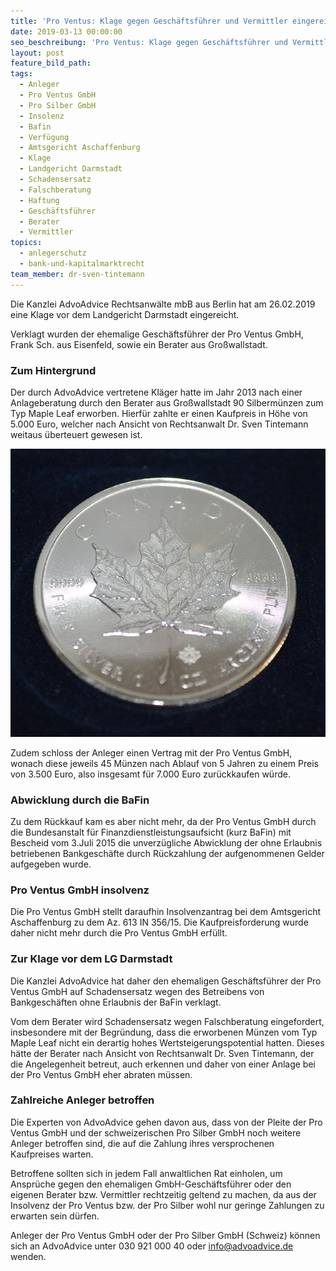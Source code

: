 ```yaml
---
title: 'Pro Ventus: Klage gegen Geschäftsführer und Vermittler eingereicht'
date: 2019-03-13 00:00:00
seo_beschreibung: 'Pro Ventus: Klage gegen Geschäftsführer und Vermittler'
layout: post
feature_bild_path:
tags:
  - Anleger
  - Pro Ventus GmbH
  - Pro Silber GmbH
  - Insolenz
  - Bafin
  - Verfügung
  - Amtsgericht Aschaffenburg
  - Klage
  - Landgericht Darmstadt
  - Schadensersatz
  - Falschberatung
  - Haftung
  - Geschäftsführer
  - Berater
  - Vermittler
topics:
  - anlegerschutz
  - bank-und-kapitalmarktrecht
team_member: dr-sven-tintemann
---
```


Die Kanzlei AdvoAdvice Rechtsanw&auml;lte mbB aus Berlin hat am 26.02.2019 eine Klage vor dem Landgericht Darmstadt eingereicht.

Verklagt wurden der ehemalige Gesch&auml;ftsf&uuml;hrer der Pro Ventus GmbH, Frank Sch. aus Eisenfeld, sowie ein Berater aus Gro&szlig;wallstadt.

### Zum Hintergrund

Der durch AdvoAdvice vertretene Kl&auml;ger hatte im Jahr 2013 nach einer Anlageberatung durch den Berater aus Gro&szlig;wallstadt 90 Silberm&uuml;nzen zum Typ Maple Leaf erworben. Hierf&uuml;r zahlte er einen Kaufpreis in H&ouml;he von 5.000 Euro, welcher nach Ansicht von Rechtsanwalt Dr. Sven Tintemann weitaus &uuml;berteuert gewesen ist.

![Silbermünze - Foto Pixabay](/uploads/silver-coin-702551-640.jpg "Pro Ventus Anleger bleiben auf Silbermünzen sitzen")

Zudem schloss der Anleger einen Vertrag mit der Pro Ventus GmbH, wonach diese jeweils 45 M&uuml;nzen nach Ablauf von 5 Jahren zu einem Preis von 3.500 Euro, also insgesamt f&uuml;r 7.000 Euro zur&uuml;ckkaufen w&uuml;rde.

### Abwicklung durch die BaFin

Zu dem R&uuml;ckkauf kam es aber nicht mehr, da der Pro Ventus GmbH durch die Bundesanstalt f&uuml;r Finanzdienstleistungsaufsicht (kurz BaFin) mit Bescheid vom 3.Juli 2015 die unverz&uuml;gliche Abwicklung der ohne Erlaubnis betriebenen Bankgesch&auml;fte durch R&uuml;ckzahlung der aufgenommenen Gelder aufgegeben wurde.

### Pro Ventus GmbH insolvenz

Die Pro Ventus GmbH stellt daraufhin Insolvenzantrag bei dem Amtsgericht Aschaffenburg zu dem Az. 613 IN 356/15. Die Kaufpreisforderung wurde daher nicht mehr durch die Pro Ventus GmbH erf&uuml;llt.

### Zur Klage vor dem LG Darmstadt

Die Kanzlei AdvoAdvice hat daher den ehemaligen Gesch&auml;ftsf&uuml;hrer der Pro Ventus GmbH auf Schadensersatz wegen des Betreibens von Bankgesch&auml;ften ohne Erlaubnis der BaFin verklagt.

Vom dem Berater wird Schadensersatz wegen Falschberatung eingefordert, insbesondere mit der Begr&uuml;ndung, dass die erworbenen M&uuml;nzen vom Typ Maple Leaf nicht ein derartig hohes Wertsteigerungspotential hatten. Dieses h&auml;tte der Berater nach Ansicht von Rechtsanwalt Dr. Sven Tintemann, der die Angelegenheit betreut, auch erkennen und daher von einer Anlage bei der Pro Ventus GmbH eher abraten m&uuml;ssen.

### Zahlreiche Anleger betroffen

Die Experten von AdvoAdvice gehen davon aus, dass von der Pleite der Pro Ventus GmbH und der schweizerischen Pro Silber GmbH noch weitere Anleger betroffen sind, die auf die Zahlung ihres versprochenen Kaufpreises warten.

Betroffene sollten sich in jedem Fall anwaltlichen Rat einholen, um Anspr&uuml;che gegen den ehemaligen GmbH-Gesch&auml;ftsf&uuml;hrer oder den eigenen Berater bzw. Vermittler rechtzeitig geltend zu machen, da aus der Insolvenz der Pro Ventus bzw. der Pro Silber wohl nur geringe Zahlungen zu erwarten sein d&uuml;rfen.

Anleger der Pro Ventus GmbH oder der Pro Silber GmbH (Schweiz) k&ouml;nnen sich an AdvoAdvice unter 030 921 000 40 oder info@advoadvice.de wenden.

&nbsp;

&nbsp;